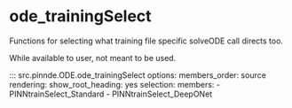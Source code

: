 # ode_trainingSelect

Functions for selecting what training file specific solveODE call directs too.

While available to user, not meant to be used.

::: src.pinnde.ODE.ode_trainingSelect
    options:
        members_order: source
    rendering:
      show_root_heading: yes
    selection:
      members:
        - PINNtrainSelect_Standard
        - PINNtrainSelect_DeepONet